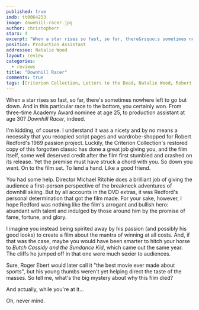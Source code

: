 ```yaml
---
published: true
imdb: tt0064253
image: downhill-racer.jpg
author: christopherr
stars: 4
excerpt: "When a star rises so fast, so far, there&rsquo;s sometimes nowhere left to go but down. And in this particular race to the bottom, you certainly won. From three-time Academy Award nominee at age 25, to production assistant at age 30? <em>Downhill Racer</em>, indeed."
position: Production Assistant
addressee: Natalie Wood
layout: review
categories:
  - reviews
title: "Downhill Racer"
comments: true
tags: [Criterion Collection, Letters to the Dead, Natalie Wood, Robert Redford, Uncategorized, Zip.ca]
---
```

When a star rises so fast, so far, there's sometimes nowhere left to go but down. And in this particular race to the bottom, you certainly won. From three-time Academy Award nominee at age 25, to production assistant at age 30? _Downhill Racer_, indeed.

I'm kidding, of course. I understand it was a nicety and by no means a necessity that you recopied script pages and wardrobe-shopped for Robert Redford's 1969 passion project. Luckily, the Criterion Collection's restored copy of this forgotten classic has done a great job giving you, and the film itself, some well deserved credit after the film first stumbled and crashed on its release. Yet the premise must have struck a chord with you. So down you went. On to the film set. To lend a hand. Like a good friend.

You had some help. Director Michael Ritchie does a brilliant job of giving the audience a first-person perspective of the breakneck adventures of downhill skiing. But by all accounts in the DVD extras, it was Redford's personal determination that got the film made. For your sake, however, I hope Redford was nothing like the film's arrogant and bullish hero: abundant with talent and indulged by those around him by the promise of fame, fortune, and glory.

I imagine you instead being spirited away by his passion (and possibly his good looks) to create a film about the mantra of winning at all costs. And, if that was the case, maybe you would have been smarter to hitch your horse to _Butch Cassidy and the Sundance Kid_, which came out the same year. The cliffs he jumped off in that one were much sexier to audiences. 

Sure, Roger Ebert would later call it "the best movie ever made about sports", but his young thumbs weren't yet helping direct the taste of the masses. So tell me, what's the big mystery about why this film died?

And actually, while you're at it…

Oh, never mind.
